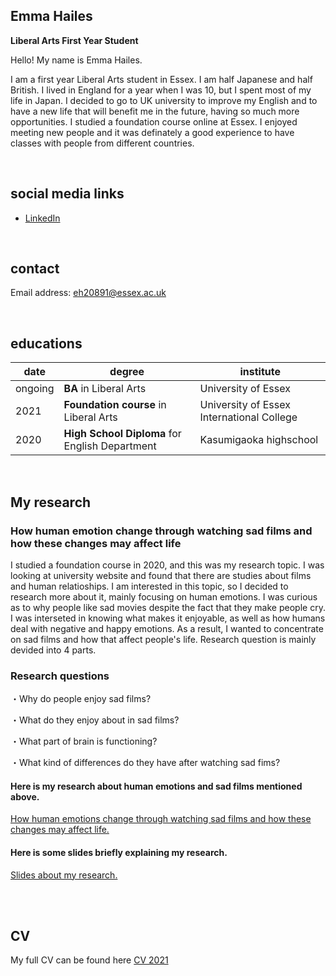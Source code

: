 ## Emma Hailes
**Liberal Arts First Year Student**  

Hello! My name is Emma Hailes. 

I am a first year Liberal Arts student in Essex. I am half Japanese and half British. I lived in England for a year when I was 10, but I spent most of my life in Japan. I decided to go to UK university to improve my English and to have a new life that will benefit me in the future, having so much more opportunities. I studied a foundation course online at Essex. I enjoyed meeting new people and it was definately a good experience to have classes with people from different countries.

<br>

## social media links
- [LinkedIn](https://www.linkedin.com/in/emma-hailes-b20011002/)



<br>

## contact
Email address: eh20891@essex.ac.uk

<br>



## educations

| date | degree | institute |
--- | --- | ---
| ongoing | **BA**  in Liberal Arts | University of Essex
| 2021 | **Foundation course** in Liberal Arts | University of Essex International College
| 2020 | **High School Diploma** for English Department | Kasumigaoka highschool 


<br>

## My research
### How human emotion change through watching sad films and how these changes may affect life
I studied a foundation course in 2020, and this was my research topic. I was looking at university website and found that there are studies about films and human relatioships. I am interested in this topic, so I decided to research more about it, mainly focusing on human emotions. I was curious as to why people like sad movies despite the fact that they make people cry. I was interseted in knowing what makes it enjoyable, as well as how humans deal with negative and happy emotions. As a result, I wanted to concentrate on sad films and how that affect people's life. Research question is mainly devided into 4 parts.

### Research questions

・Why do people enjoy sad films?

・What do they enjoy about in sad films?

・What part of brain is functioning?

・What kind of differences do they have after watching sad fims?





#### Here is my research about human emotions and sad films mentioned above.

[How human emotions change through watching sad films and how these changes may affect life.](https://2102860.github.io/CS220-AU-portfolio/human-emotions-and-films-2021.pdf)

#### Here is some slides briefly explaining my research. 

[Slides about my research.](https://2102860.github.io/CS220-AU-portfolio/human-emotion-and-sad-films.pdf)

<br><br> 

## CV

My full CV can be found here [CV 2021](https://github.com/2102860/CS220-AU-portfolio/blob/main/cv-2022-emma-hailes.pdf)

